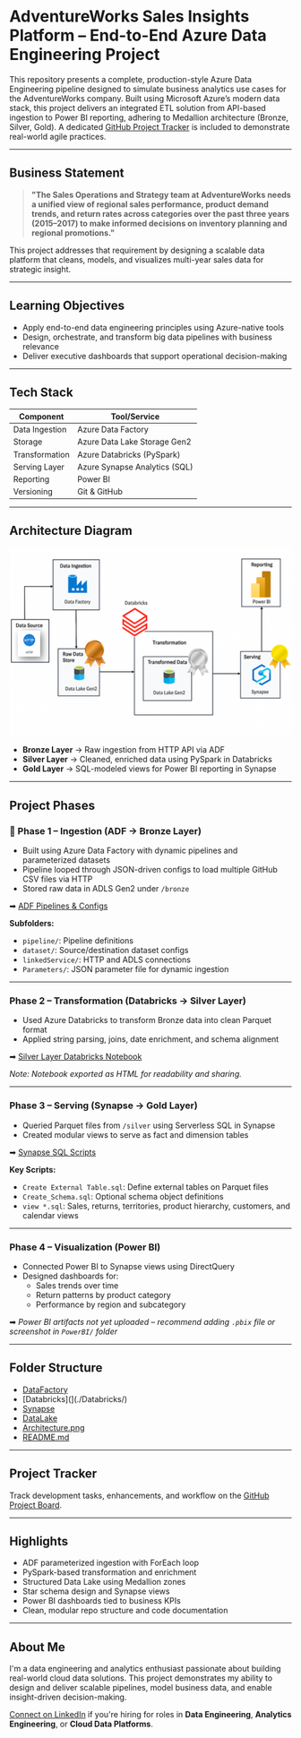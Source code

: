 # AdventureWorks Sales Insights Platform – End-to-End Azure Data Engineering Project

This repository presents a complete, production-style Azure Data Engineering pipeline designed to simulate business analytics use cases for the AdventureWorks company. Built using Microsoft Azure’s modern data stack, this project delivers an integrated ETL solution from API-based ingestion to Power BI reporting, adhering to Medallion architecture (Bronze, Silver, Gold). A dedicated [GitHub Project Tracker](https://github.com/users/PratikshaGund10/projects/2) is included to demonstrate real-world agile practices.

---

## Business Statement

> **"The Sales Operations and Strategy team at AdventureWorks needs a unified view of regional sales performance, product demand trends, and return rates across categories over the past three years (2015–2017) to make informed decisions on inventory planning and regional promotions."**

This project addresses that requirement by designing a scalable data platform that cleans, models, and visualizes multi-year sales data for strategic insight.

---

## Learning Objectives

- Apply end-to-end data engineering principles using Azure-native tools
- Design, orchestrate, and transform big data pipelines with business relevance
- Deliver executive dashboards that support operational decision-making

---

## Tech Stack

| Component      | Tool/Service                    |
|----------------|----------------------------------|
| Data Ingestion | Azure Data Factory              |
| Storage        | Azure Data Lake Storage Gen2    |
| Transformation | Azure Databricks (PySpark)      |
| Serving Layer  | Azure Synapse Analytics (SQL)   |
| Reporting      | Power BI                        |
| Versioning     | Git & GitHub                    |

---

## Architecture Diagram

![Azure Medallion Architecture](./Architecture.png)

- **Bronze Layer** → Raw ingestion from HTTP API via ADF  
- **Silver Layer** → Cleaned, enriched data using PySpark in Databricks  
- **Gold Layer** → SQL-modeled views for Power BI reporting in Synapse

---

## Project Phases

### 🔹 Phase 1 – Ingestion (ADF → Bronze Layer)
- Built using Azure Data Factory with dynamic pipelines and parameterized datasets
- Pipeline looped through JSON-driven configs to load multiple GitHub CSV files via HTTP
- Stored raw data in ADLS Gen2 under `/bronze`

➡ [ADF Pipelines & Configs](./DataFactory/Dynamic_support_live)

**Subfolders:**
- `pipeline/`: Pipeline definitions  
- `dataset/`: Source/destination dataset configs  
- `linkedService/`: HTTP and ADLS connections  
- `Parameters/`: JSON parameter file for dynamic ingestion

---

### Phase 2 – Transformation (Databricks → Silver Layer)
- Used Azure Databricks to transform Bronze data into clean Parquet format
- Applied string parsing, joins, date enrichment, and schema alignment

➡ [Silver Layer Databricks Notebook](./Databricks/Notebooks/Sliver%20Layer.html)

*Note: Notebook exported as HTML for readability and sharing.*

---

### Phase 3 – Serving (Synapse → Gold Layer)
- Queried Parquet files from `/silver` using Serverless SQL in Synapse
- Created modular views to serve as fact and dimension tables

➡ [Synapse SQL Scripts](./Synapse)

**Key Scripts:**
- `Create External Table.sql`: Define external tables on Parquet files  
- `Create_Schema.sql`: Optional schema object definitions  
- `view *.sql`: Sales, returns, territories, product hierarchy, customers, and calendar views

---

### Phase 4 – Visualization (Power BI)
- Connected Power BI to Synapse views using DirectQuery
- Designed dashboards for:
  - Sales trends over time
  - Return patterns by product category
  - Performance by region and subcategory

➡ *Power BI artifacts not yet uploaded – recommend adding `.pbix` file or screenshot in `PowerBI/` folder*

---

## Folder Structure

-  [DataFactory](./DataFactory/Dynamic_support_live)
-  [Databricks](](./Databricks/)
-  [Synapse](./Synapse)
-  [DataLake](./DataLake)
-  [Architecture.png](./Architecture.png)
-  [README.md](./README.md)


---

## Project Tracker

Track development tasks, enhancements, and workflow on the [GitHub Project Board](https://github.com/users/PratikshaGund10/projects/2).

---

## Highlights

-  ADF parameterized ingestion with ForEach loop  
-  PySpark-based transformation and enrichment  
-  Structured Data Lake using Medallion zones  
-  Star schema design and Synapse views  
-  Power BI dashboards tied to business KPIs  
-  Clean, modular repo structure and code documentation

---

## About Me

I'm a data engineering and analytics enthusiast passionate about building real-world cloud data solutions. This project demonstrates my ability to design and deliver scalable pipelines, model business data, and enable insight-driven decision-making.

[Connect on LinkedIn](https://www.linkedin.com/in/pratiksha-gund/) if you're hiring for roles in **Data Engineering**, **Analytics Engineering**, or **Cloud Data Platforms**.
